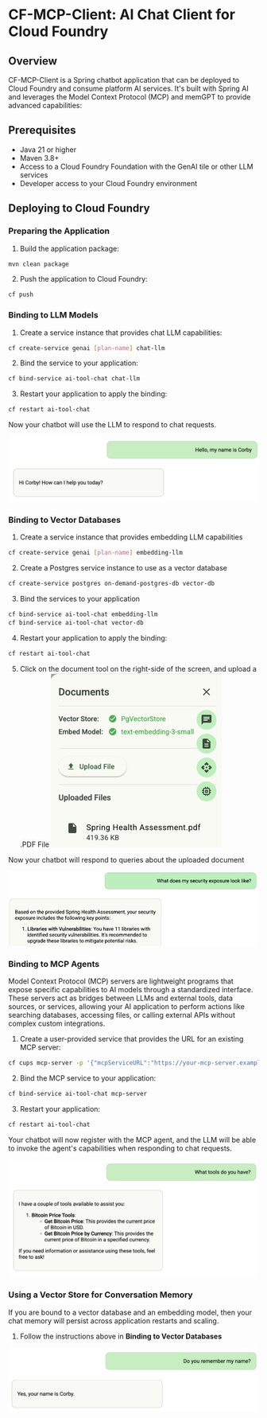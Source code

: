 # CF-MCP-Client: AI Chat Client for Cloud Foundry

## Overview

CF-MCP-Client is a Spring chatbot application that can be deployed to Cloud Foundry and consume platform AI services. It's built with Spring AI and leverages the Model Context Protocol (MCP) and memGPT to provide advanced capabilities:

## Prerequisites

- Java 21 or higher
- Maven 3.8+
- Access to a Cloud Foundry Foundation with the GenAI tile or other LLM services
- Developer access to your Cloud Foundry environment

## Deploying to Cloud Foundry

### Preparing the Application

1. Build the application package:

```bash
mvn clean package
```

2. Push the application to Cloud Foundry:

```bash
cf push
```

### Binding to LLM Models

1. Create a service instance that provides chat LLM capabilities:

```bash
cf create-service genai [plan-name] chat-llm
```

2. Bind the service to your application:

```bash
cf bind-service ai-tool-chat chat-llm
```

3. Restart your application to apply the binding:

```bash
cf restart ai-tool-chat
```

Now your chatbot will use the LLM to respond to chat requests.

![Binding to Models](images/cf-models.png)

### Binding to Vector Databases

1. Create a service instance that provides embedding LLM capabilities

```bash
cf create-service genai [plan-name] embedding-llm 
```

2. Create a Postgres service instance to use as a vector database

```bash
cf create-service postgres on-demand-postgres-db vector-db
```

3. Bind the services to your application

```bash
cf bind-service ai-tool-chat embedding-llm 
cf bind-service ai-tool-chat vector-db
```

4. Restart your application to apply the binding:

```bash
cf restart ai-tool-chat
```

5. Click on the document tool on the right-side of the screen, and upload a .PDF File
![Upload File](images/uploads.png)

Now your chatbot will respond to queries about the uploaded document

![Vector DBs](images/cf-vector-dbs.png)

### Binding to MCP Agents

Model Context Protocol (MCP) servers are lightweight programs that expose specific capabilities to AI models through a standardized interface. These servers act as bridges between LLMs and external tools, data sources, or services, allowing your AI application to perform actions like searching databases, accessing files, or calling external APIs without complex custom integrations.

1. Create a user-provided service that provides the URL for an existing MCP server:

```bash
cf cups mcp-server -p '{"mcpServiceURL":"https://your-mcp-server.example.com"}'
```

2. Bind the MCP service to your application:

```bash
cf bind-service ai-tool-chat mcp-server
```

3. Restart your application:

```bash
cf restart ai-tool-chat
```

Your chatbot will now register with the MCP agent, and the LLM will be able to invoke the agent's capabilities when responding to chat requests.

![Binding to Agents](images/cf-agents.png)

### Using a Vector Store for Conversation Memory

If you are bound to a vector database and an embedding model, then your chat memory will persist across application restarts and scaling.

1. Follow the instructions above in **Binding to Vector Databases**

![Binding to Memory](images/cf-memory.png)
